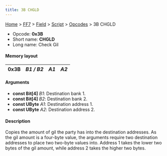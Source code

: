 ```yaml
---
title: 3B CHGLD
---
```


[Home](/Main%20Page.md) > [FF7](/FF7.md) > [Field](/FF7/Field.md) > [Script](/FF7/Field/Script.md) > [Opcodes](/FF7/Field/Script/Opcodes.md) > 3B CHGLD

-   Opcode: **0x3B**
-   Short name: **CHGLD**
-   Long name: Check Gil

#### Memory layout

| 0x3B | *B1 / B2* | *A1* | *A2* |
|------|-----------|------|------|

#### Arguments

-   **const Bit\[4\]** *B1*: Destination bank 1.
-   **const Bit\[4\]** *B2*: Destination bank 2.
-   **const UByte** *A1*: Destination address 1.
-   **const UByte** *A2*: Destination address 2.

#### Description

Copies the amount of gil the party has into the destination addresses.
As the gil amount is a four-byte value, the arguments require two
destination addresses to place two two-byte values into. Address 1 takes
the lower two bytes of the gil amount, while address 2 takes the higher
two bytes.
